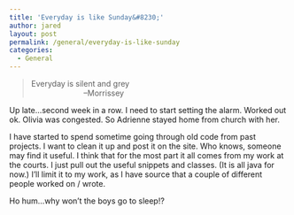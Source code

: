 ```yaml
---
title: 'Everyday is like Sunday&#8230;'
author: jared
layout: post
permalink: /general/everyday-is-like-sunday
categories:
  - General
---
```

> Everyday is silent and grey  
> &nbsp;&nbsp;&nbsp;&nbsp;&nbsp;&nbsp;&nbsp;&nbsp;&nbsp;&nbsp;&nbsp;&nbsp;&nbsp;&nbsp;&nbsp;&nbsp;&nbsp;&nbsp;&nbsp;&nbsp;&nbsp;&nbsp;&nbsp;&nbsp;&#8211;Morrissey

Up late&#8230;second week in a row. I need to start setting the alarm. Worked out ok. Olivia was congested. So Adrienne stayed home from church with her.

I have started to spend sometime going through old code from past projects. I want to clean it up and post it on the site. Who knows, someone may find it useful. I think that for the most part it all comes from my work at the courts. I just pull out the useful snippets and classes. (It is all java for now.) I&#8217;ll limit it to my work, as I have source that a couple of different people worked on / wrote.

Ho hum&#8230;why won&#8217;t the boys go to sleep!?